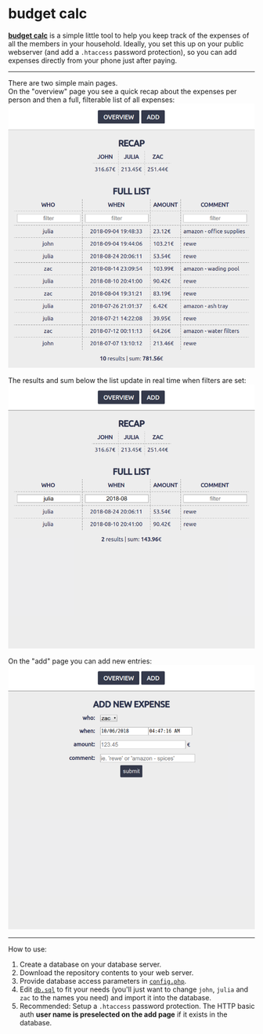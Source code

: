 # budget calc

**[budget calc](https://github.com/davidwinterstein/budget-calc)** is a simple little tool to help you keep track of the expenses of all the members in your household.  Ideally, you set this up on your public webserver (and add a `.htaccess` password protection), so you can add expenses directly from your phone just after paying.

---

There are two simple main pages.  
On the "overview" page you see a quick recap about the expenses per person and then a full, filterable list of all expenses:  
![Screenshot 'overview'](inc/img/screenshot_overview.png)

The results and sum below the list update in real time when filters are set:
![Screenshot 'overview filtered'](inc/img/screenshot_overview_filtered.png)

On the "add" page you can add new entries:  
![Screenshot 'add'](inc/img/screenshot_add.png)

---

How to use:
1. Create a database on your database server.
1. Download the repository contents to your web server.
1. Provide database access parameters in [`config.php`](config.php).
1. Edit [`db.sql`](db.sql) to fit your needs (you'll just want to change `john`, `julia` and `zac` to the names you need) and import it into the database.
1. Recommended: Setup a `.htaccess` password protection. The HTTP basic auth **user name is preselected on the add page** if it exists in the database.
